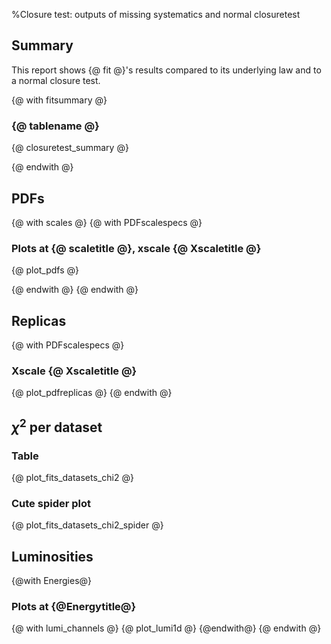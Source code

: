 %Closure test: outputs of missing systematics and normal closuretest

Summary
-------

This report shows {@ fit @}'s results compared to its underlying law and to a normal closure test.

{@ with fitsummary @}

### {@ tablename @}

{@ closuretest_summary @}

{@ endwith @}

PDFs
----

{@ with scales @}
{@ with PDFscalespecs @}
### Plots at {@ scaletitle @}, xscale {@ Xscaletitle @}

{@ plot_pdfs @}

{@ endwith @}
{@ endwith @}

Replicas
--------

{@ with PDFscalespecs @}
### Xscale {@ Xscaletitle @}

{@ plot_pdfreplicas @}
{@ endwith @}

$\chi^2$ per dataset
--------------------

### Table
{@ plot_fits_datasets_chi2 @}

### Cute spider plot
{@ plot_fits_datasets_chi2_spider @}

Luminosities
------------
{@with Energies@}
### Plots at {@Energytitle@}

{@ with lumi_channels @}
{@ plot_lumi1d @}
{@endwith@}
{@ endwith @}